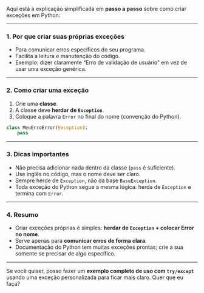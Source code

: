 Aqui está a explicação simplificada em **passo a passo** sobre como criar exceções em Python:

---

### 1. **Por que criar suas próprias exceções**

* Para comunicar erros específicos do seu programa.
* Facilita a leitura e manutenção do código.
* Exemplo: dizer claramente “Erro de validação de usuário” em vez de usar uma exceção genérica.

---

### 2. **Como criar uma exceção**

1. Crie uma **classe**.
2. A classe deve **herdar de `Exception`**.
3. Coloque a palavra `Error` no final do nome (convenção do Python).

```python
class MeuErroError(Exception):
    pass
```

---

### 3. **Dicas importantes**

* Não precisa adicionar nada dentro da classe (`pass` é suficiente).
* Use inglês no código, mas o nome deve ser claro.
* Sempre herde de `Exception`, não da base `BaseException`.
* Toda exceção do Python segue a mesma lógica: herda de `Exception` e termina com `Error`.

---

### 4. **Resumo**

* Criar exceções próprias é simples: **herdar de `Exception` + colocar Error no nome**.
* Serve apenas para **comunicar erros de forma clara**.
* Documentação do Python tem muitas exceções prontas; crie a sua somente se precisar de algo específico.

---

Se você quiser, posso fazer um **exemplo completo de uso com `try/except`** usando uma exceção personalizada para ficar mais claro. Quer que eu faça?
